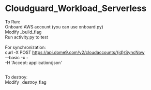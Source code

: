 # Cloudguard_Workload_Serverless
To Run:<br>
Onboard AWS account (you can use onboard.py)<br>
Modify _build_flag <br>
Run activity.py to test <br>
<br>
For synchronization: <br>
curl -X POST https://api.dome9.com/v2/cloudaccounts/{id}/SyncNow \
  --basic -u <key-id>:<key-secret> \
  -H 'Accept: application/json'<br><br>

To destroy: <Br>
Modify _destroy_flag<br>
